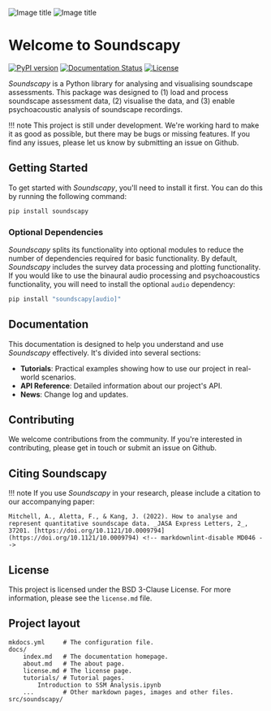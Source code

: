 <!-- markdownlint-disable MD041 -->
![Image title](img/LightLogoSmall.png#only-light)
![Image title](img/DarkLogoSmall.png#only-dark)

# Welcome to Soundscapy

[![PyPI version](https://badge.fury.io/py/soundscapy.svg)](https://badge.fury.io/py/soundscapy)
[![Documentation Status](https://readthedocs.org/projects/soundscapy/badge/?version=latest)](https://soundscapy.readthedocs.io/en/latest/?badge=latest)
[![License](https://img.shields.io/badge/License-BSD%203--Clause-blue.svg)](https://opensource.org/licenses/BSD-3-Clause)

_Soundscapy_ is a Python library for analysing and visualising soundscape assessments. This package was designed to (1) load and process soundscape assessment data, (2) visualise the data, and (3) enable psychoacoustic analysis of soundscape recordings.

!!! note
    This project is still under development. We're working hard to make it as good as possible, but there may be bugs or missing features. If you find any issues, please let us know by submitting an issue on Github.

## Getting Started

To get started with _Soundscapy_, you'll need to install it first. You can do this by running the following command:

```bash
pip install soundscapy
```

### Optional Dependencies

_Soundscapy_ splits its functionality into optional modules to reduce the number of dependencies required for basic functionality. By default, _Soundscapy_ includes the survey data processing and plotting functionality. If you would like to use the binaural audio processing and psychoacoustics functionality, you will need to install the optional `audio` dependency:

```bash
pip install "soundscapy[audio]"
```

## Documentation

This documentation is designed to help you understand and use _Soundscapy_ effectively. It's divided into several sections:

- **Tutorials**: Practical examples showing how to use our project in real-world scenarios.
- **API Reference**: Detailed information about our project's API.
- **News**: Change log and updates.

## Contributing

We welcome contributions from the community. If you're interested in contributing, please get in touch or submit an issue on Github.

## Citing Soundscapy

!!! note
    If you use _Soundscapy_ in your research, please include a citation to our accompanying paper:

    Mitchell, A., Aletta, F., & Kang, J. (2022). How to analyse and represent quantitative soundscape data. _JASA Express Letters, 2_, 37201. [https://doi.org/10.1121/10.0009794](https://doi.org/10.1121/10.0009794) <!-- markdownlint-disable MD046 -->

## License

This project is licensed under the BSD 3-Clause License. For more information, please see the `license.md` file.

## Project layout

```plaintext
mkdocs.yml     # The configuration file.
docs/
    index.md   # The documentation homepage.
    about.md   # The about page.
    license.md # The license page.
    tutorials/ # Tutorial pages.
        Introduction to SSM Analysis.ipynb  
    ...        # Other markdown pages, images and other files.
src/soundscapy/
```
